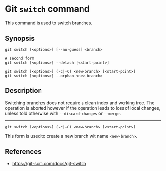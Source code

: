 # Git `switch` command

This command is used to switch branches.

## Synopsis

```text
git switch [<options>] [--no-guess] <branch>

# second form
git switch [<options>] --detach [<start-point>]

git switch [<options>] (-c|-C) <new-branch> [<start-point>]
git switch [<options>] --orphan <new-branch>
```

## Description

Switching branches does not require a clean index and working tree. The operation is aborted however if the operation leads to loss of local changes, unless told otherwise with `--discard-changes` or `--merge`.

---
```shell
git switch [<options>] (-c|-C) <new-branch> [<start-point>]
```

This form is used to create a new branch wit name `<new-branch>`. 

## References

- https://git-scm.com/docs/git-switch
